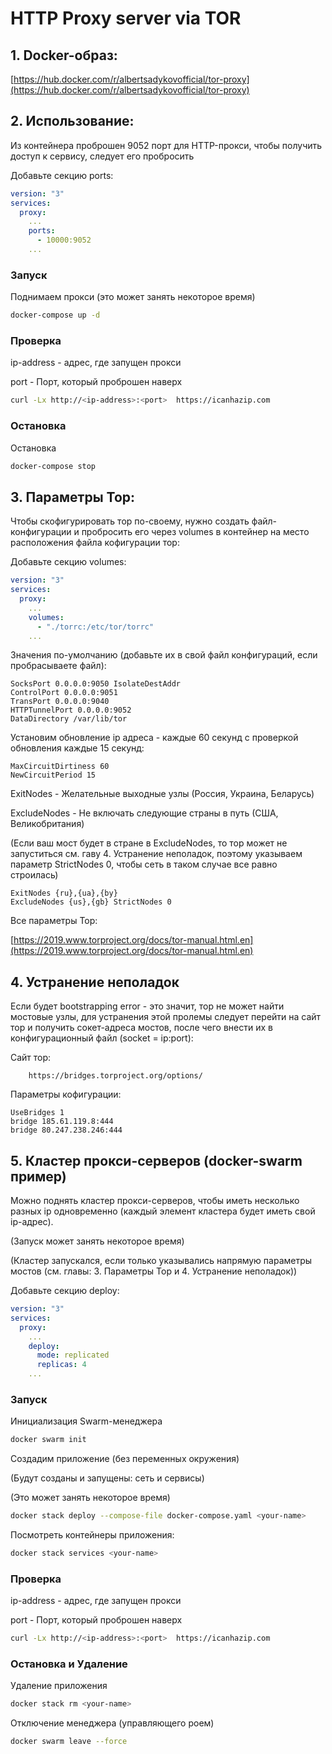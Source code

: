 # HTTP Proxy server via TOR

## 1. Docker-образ:
[https://hub.docker.com/r/albertsadykovofficial/tor-proxy](https://hub.docker.com/r/albertsadykovofficial/tor-proxy)


## 2. Использование:
Из контейнера проброшен 9052 порт для HTTP-прокси,
чтобы получить доступ к сервису, следует его пробросить

Добавьте секцию ports:
```yaml
version: "3"
services:
  proxy:
    ...
    ports:
      - 10000:9052
    ...
```

### Запуск
Поднимаем прокси (это может занять некоторое время)
```bash
docker-compose up -d
```

### Проверка
ip-address - адрес, где запущен прокси

port - Порт, который проброшен наверх
```sh
curl -Lx http://<ip-address>:<port>  https://icanhazip.com
```

### Остановка
Остановка
```bash
docker-compose stop
```

## 3. Параметры Тор:
Чтобы скофигурировать тор по-своему, нужно создать файл-конфигурации и
пробросить его через volumes в контейнер на место расположения файла 
кофигурации тор:

Добавьте секцию volumes:
```yaml
version: "3"
services:
  proxy:
    ...
    volumes:
      - "./torrc:/etc/tor/torrc"
    ...
```

Значения по-умолчанию (добавьте их в свой файл конфигураций, если пробрасываете файл):
```
SocksPort 0.0.0.0:9050 IsolateDestAddr
ControlPort 0.0.0.0:9051
TransPort 0.0.0.0:9040
HTTPTunnelPort 0.0.0.0:9052
DataDirectory /var/lib/tor
```

Установим обновление ip адреса - каждые 60 секунд с проверкой обновления каждые 15 секунд:
```
MaxCircuitDirtiness 60
NewCircuitPeriod 15
```

ExitNodes - Желательные выходные узлы (Россия, Украина, Беларусь)

ExcludeNodes - Не включать следующие страны в путь (США, Великобритания)

(Если ваш мост будет в стране в ExcludeNodes, то тор может не запуститься
см. гаву 4. Устранение неполадок, поэтому указываем параметр StrictNodes 0,
чтобы сеть в таком случае все равно строилась)
```
ExitNodes {ru},{ua},{by}
ExcludeNodes {us},{gb} StrictNodes 0
```

Все параметры Тор:

[https://2019.www.torproject.org/docs/tor-manual.html.en](https://2019.www.torproject.org/docs/tor-manual.html.en)


## 4. Устранение неполадок
Если будет bootstrapping error - это значит, тор не может найти мостовые узлы, для
устранения этой пролемы следует перейти на сайт тор и получить сокет-адреса мостов,
после чего внести их в конфигурационный файл (socket = ip:port):

Сайт тор:
```
	https://bridges.torproject.org/options/
```

Параметры кофигурации:
```
UseBridges 1
bridge 185.61.119.8:444
bridge 80.247.238.246:444
```

## 5. Кластер прокси-серверов (docker-swarm пример)
Можно поднять кластер прокси-серверов, чтобы иметь несколько разных ip
одновременно (каждый элемент кластера будет иметь свой ip-адрес).

(Запуск может занять некоторое время)

(Кластер запускался, если только указывались напрямую параметры мостов
(см. главы: 3. Параметры Тор и 4. Устранение неполадок))

Добавьте секцию deploy:
```yaml
version: "3"
services:
  proxy:
    ...
    deploy:
      mode: replicated
      replicas: 4
    ...
```

### Запуск

Инициализация Swarm-менеджера
```bash
docker swarm init
```

Создадим приложение (без переменных окружения)

(Будут созданы и запущены: сеть и сервисы)

(Это может занять некоторое время)
```bash
docker stack deploy --compose-file docker-compose.yaml <your-name>
```

Посмотреть контейнеры приложения:
```bash
docker stack services <your-name>
```

### Проверка
ip-address - адрес, где запущен прокси

port - Порт, который проброшен наверх
```sh
curl -Lx http://<ip-address>:<port>  https://icanhazip.com
```

### Остановка и Удаление
Удаление приложения
```bash
docker stack rm <your-name>
```

Отключение менеджера (управляющего роем) 
```bash
docker swarm leave --force
```